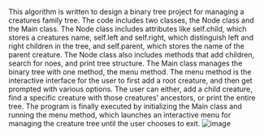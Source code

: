 This algorithm is written to design a binary tree project for managing a creatures family tree. The code includes two classes, the Node class and the Main class. The Node class includes attributes like self.child, which stores a creatures name, self.left and self.right, which distinguish left and right children in the tree, and self.parent, which stores the name of the parent creature. The Node class also includes methods that add children, search for noes, and print tree structure. The Main class manages the binary tree with one method, the menu method. The menu method is the interactive interface for the user to first add a root creature, and then get prompted with various options. The user can either, add a child creature, find a specific creature with those creatures’ ancestors, or print the entire tree. The program is finally executed by initializing the Main class and running the menu method, which launches an interactive menu for managing the creature tree until the user chooses to exit. ![image](https://github.com/user-attachments/assets/e1543103-a402-43c7-aed5-359b11f9acca)
